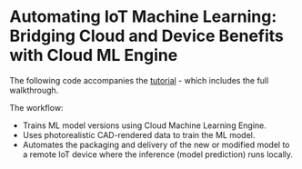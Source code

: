 # Automating IoT Machine Learning: Bridging Cloud and Device Benefits with Cloud ML Engine

The following code accompanies the [tutorial](https://cloud.google.com/solutions/automating-iot-machine-learning) - which
includes the full walkthrough.

The workflow:

 - Trains ML model versions using Cloud Machine Learning Engine.
 - Uses photorealistic CAD-rendered data to train the ML model.
 - Automates the packaging and delivery of the new or modified model to a remote IoT device where the inference (model prediction) runs locally.

